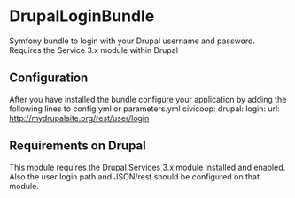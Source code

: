 DrupalLoginBundle
=================

Symfony bundle to login with your Drupal username and password. Requires the Service 3.x module within Drupal

Configuration
-------------

After you have installed the bundle configure your application by adding the following lines to config.yml or parameters.yml
	civicoop:
	     drupal:
		    login:
			     url: http://mydrupalsite.org/rest/user/login


Requirements on Drupal
----------------------

This module requires the Drupal Services 3.x module installed and enabled. Also the user login path and JSON/rest should be configured on that module.